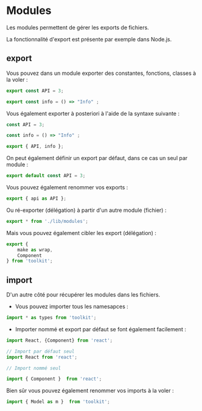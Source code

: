 # Modules

Les modules permettent de gérer les exports de fichiers.

La fonctionnalité d'export est présente par exemple dans Node.js.

## export

Vous pouvez dans un module exporter des constantes, fonctions, classes à la voler :

```js
export const API = 3;

export const info = () => "Info" ;
```

Vous également exporter à posteriori à l'aide de la syntaxe suivante :

```js
const API = 3;

const info = () => "Info" ;

export { API, info };
```

On peut également définir un export par défaut, dans ce cas un seul par module :

```js
export default const API = 3;
```

Vous pouvez également renommer vos exports :

```js
export { api as API };
```

Ou ré-exporter (délégation) à partir d'un autre module (fichier) :

```js
export * from './lib/modules';
```

Mais vous pouvez également cibler les export (délégation) :

```js
export {
    make as wrap,
    Component
} from 'toolkit';
```

## import 

D'un autre côté pour récupérer les modules dans les fichiers. 

- Vous pouvez importer tous les namesapces :

```js
import * as types from 'toolkit';
```

- Importer nommé et export par défaut se font également facilement :

```js
import React, {Component} from 'react';

// Import par défaut seul
import React from 'react';

// Import nommé seul

import { Component }  from 'react';
```

Bien sûr vous pouvez également renommer vos imports à la voler :

```js
import { Model as m }  from 'toolkit';

```
